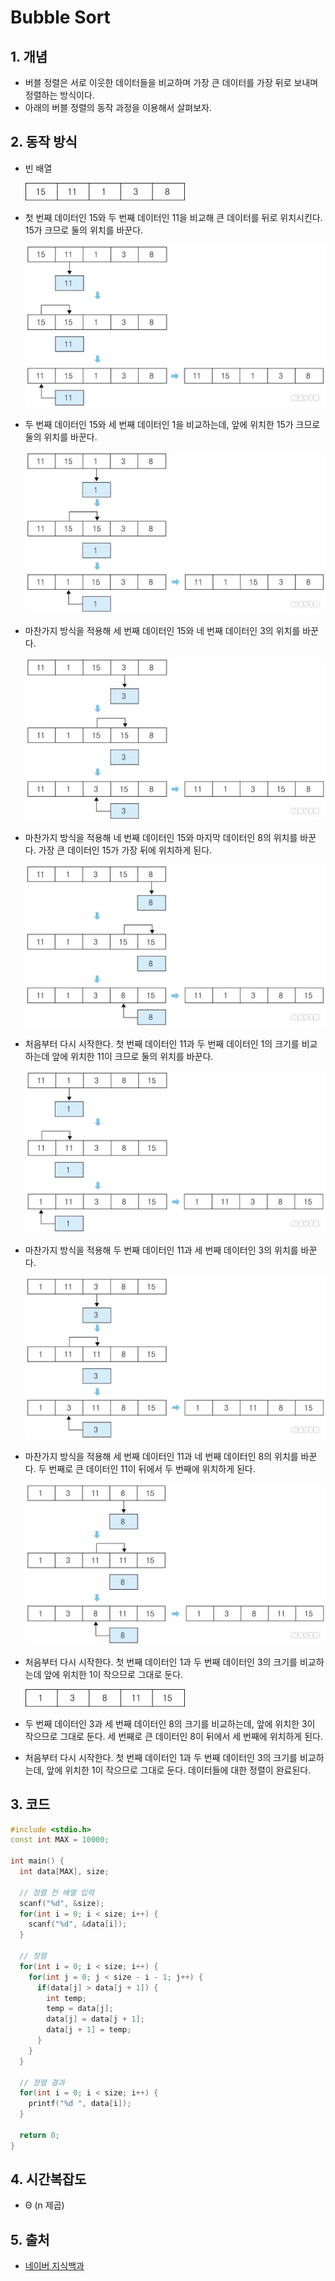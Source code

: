 # Bubble Sort

## 1. 개념
- 버블 정렬은 서로 이웃한 데이터들을 비교하며 가장 큰 데이터를 가장 뒤로 보내며 정렬하는 방식이다.
- 아래의 버블 정렬의 동작 과정을 이용해서 살펴보자.

## 2. 동작 방식

- 빈 배열

  ![Bubble](./image/Bubble.jpg)

- 첫 번째 데이터인 15와 두 번째 데이터인 11을 비교해 큰 데이터를 뒤로 위치시킨다. 15가 크므로 둘의 위치를 바꾼다.

  ![Bubble2](./image/Bubble2.jpg)

- 두 번째 데이터인 15와 세 번째 데이터인 1을 비교하는데, 앞에 위치한 15가 크므로 둘의 위치를 바꾼다.

  ![Bubble3](./image/Bubble3.jpg)

- 마찬가지 방식을 적용해 세 번째 데이터인 15와 네 번째 데이터인 3의 위치를 바꾼다.

  ![Bubble4](./image/Bubble4.jpg)

- 마찬가지 방식을 적용해 네 번째 데이터인 15와 마지막 데이터인 8의 위치를 바꾼다. 가장 큰 데이터인 15가 가장 뒤에 위치하게 된다.

  ![Bubble5](./image/Bubble5.jpg)

- 처음부터 다시 시작한다. 첫 번째 데이터인 11과 두 번째 데이터인 1의 크기를 비교하는데 앞에 위치한 11이 크므로 둘의 위치를 바꾼다.

  ![Bubble6](./image/Bubble6.jpg)

- 마찬가지 방식을 적용해 두 번째 데이터인 11과 세 번째 데이터인 3의 위치를 바꾼다.

  ![Bubble7](./image/Bubble7.jpg)

- 마찬가지 방식을 적용해 세 번째 데이터인 11과 네 번째 데이터인 8의 위치를 바꾼다. 두 번째로 큰 데이터인 11이 뒤에서 두 번째에 위치하게 된다.

  ![Bubble8](./image/Bubble8.jpg)

- 처음부터 다시 시작한다. 첫 번째 데이터인 1과 두 번째 데이터인 3의 크기를 비교하는데 앞에 위치한 1이 작으므로 그대로 둔다.

  ![Bubble9](./image/Bubble9.jpg)

- 두 번째 데이터인 3과 세 번째 데이터인 8의 크기를 비교하는데, 앞에 위치한 3이 작으므로 그대로 둔다. 세 번째로 큰 데이터인 8이 뒤에서 세 번째에 위치하게 된다.

- 처음부터 다시 시작한다. 첫 번째 데이터인 1과 두 번째 데이터인 3의 크기를 비교하는데, 앞에 위치한 1이 작으므로 그대로 둔다. 데이터들에 대한 정렬이 완료된다.

## 3. 코드

```c++
#include <stdio.h>
const int MAX = 10000;

int main() {
  int data[MAX], size;
  
  // 정렬 전 배열 입력
  scanf("%d", &size);
  for(int i = 0; i < size; i++) {
    scanf("%d", &data[i]);
  }
  
  // 정렬
  for(int i = 0; i < size; i++) {
    for(int j = 0; j < size - i - 1; j++) {
      if(data[j] > data[j + 1]) {
        int temp;
        temp = data[j];
        data[j] = data[j + 1];
        data[j + 1] = temp;
      }
    }
  }
  
  // 정렬 결과
  for(int i = 0; i < size; i++) {
    printf("%d ", data[i]);
  }
  
  return 0;
}
```

## 4. 시간복잡도

- Θ (n 제곱)

## 5. 출처

- [네이버 지식백과](https://terms.naver.com/entry.nhn?docId=2270437&cid=51173&categoryId=51173)